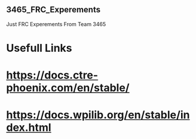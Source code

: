 ## 3465_FRC_Experements
Just FRC Experements From Team 3465

# Usefull Links 
# https://docs.ctre-phoenix.com/en/stable/
# https://docs.wpilib.org/en/stable/index.html
